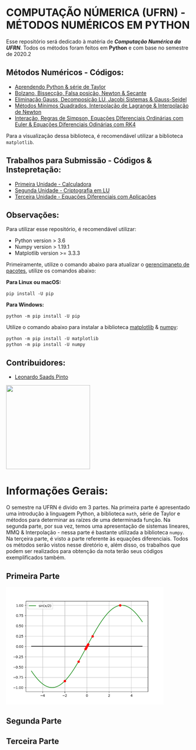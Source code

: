 # COMPUTAÇÃO NÚMERICA (UFRN) - MÉTODOS NUMÉRICOS EM PYTHON 
Esse repositório será dedicado à matéria de ***Computação Numérica da UFRN***. Todos os métodos foram feitos em **Python** e com base no semestre de 2020.2

## Métodos Numéricos - Códigos:
* [Aprendendo Python & série de Taylor]()
* [Bolzano, Bissecção, Falsa posição, Newton & Secante]()
* [Eliminação Gauss, Decomposição LU, Jacobi Sistemas & Gauss-Seidel]()
* [Métodos Mínimos Quadrados, Interpolação de Lagrange & Interpolação de Newton]()
* [Interação, Regras de Simpson, Equações DIferenciais Ordinárias com Euler & Equações Diferenciais Odinárias com RK4]()

Para a visualização dessa biblioteca, é recomendável utilizar a biblioteca ```matplotlib```.

## Trabalhos para Submissão - Códigos & Instepretação:
* [Primeira Unidade - Calculadora]()
* [Segunda Unidade - Criptografia em LU]()
* [Terceira Unidade - Equações Diferenciais com Aplicações]()

## Observações:
Para utilizar esse repositório, é recomendável utilizar:
* Python version > 3.6
* Numpy version > 1.19.1
* Matplotlib version >= 3.3.3

Primeiramente, utilize o comando abaixo para atualizar o [gerencimaneto de pacotes](https://pip.pypa.io/en/stable/installing/), utilize os comandos abaixo:

**Para Linux ou macOS:**
```
pip install -U pip
```
**Para Windows:**
```
python -m pip install -U pip
```

Utilize o comando abaixo para instalar a biblioteca [matplotlib](https://matplotlib.org/users/installing.html) & [numpy](https://numpy.org/install/):
```
python -m pip install -U matplotlib
python -m pip install -U numpy
```

## Contribuidores:
* [Leonardo Saads Pinto](https://github.com/leonardoSaaads)

<img style="-webkit-user-select: none;margin: auto;cursor: zoom-in;" src="https://user-images.githubusercontent.com/69808278/100530830-dd911500-31d5-11eb-9e87-8dcd51f92082.png" width="228" height="228">

# Informações Gerais:
O semestre na UFRN é divido em 3 partes. Na primeira parte é apresentado uma introdução à linguagem Python, a biblioteca ```math```, série de Taylor e métodos para determinar as raízes de uma determinada função. Na segunda parte, por sua vez, temos uma apresentação de sistemas lineares, MMQ & Interpolação - nessa parte é bastante utilizada a biblioteca ```numpy```. Na terçeira parte, é visto a parte referente às equações diferenciais.
Todos os métodos serão vistos nesse diretório e, além disso, os trabalhos que podem ser realizados para obtenção da nota terão seus códigos exemplificados também.

## Primeira Parte
<img style="-webkit-user-select: none;margin: auto;cursor: zoom-in;" src="https://raw.githubusercontent.com/leonardoSaaads/ECT_CN/main/imagens/bissec%C3%A7%C3%A3o.png" width="428" height="319">

## Segunda Parte

## Terceira Parte
